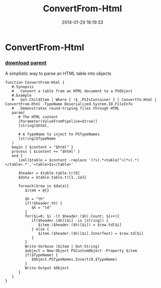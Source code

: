 ﻿---
pid:            4850
parent:         4849
children:       
poster:         Joel Bennett
title:          ConvertFrom-Html
date:           2014-01-29 16:19:33
description:    A simplistic way to parse an HTML table into objects
format:         posh
---

# ConvertFrom-Html

### [download](4850.ps1) [parent](4849.md) 

A simplistic way to parse an HTML table into objects

```posh
function ConvertFrom-Html {
   #.Synopsis
   #   Convert a table from an HTML document to a PSObject
   #.Example
   #   Get-ChildItem | Where { !$_.PSIsContainer } | ConvertTo-Html | ConvertFrom-Html -TypeName Deserialized.System.IO.FileInfo
   #   Demonstrates round-triping files through HTML
   param(
      # The HTML content
      [Parameter(ValueFromPipeline=$true)]
      [string]$html,

      # A TypeName to inject to PSTypeNames 
      [string]$TypeName
   )
   begin { $content = "$html" }
   process { $content += "$html" }
   end {
      [xml]$table = $content -replace '(?s).*<table[^>]*>(.*)</table>.*','<table>$1</table>'

      $header = $table.table.tr[0]  
      $data = $table.table.tr[1..1e3]

      foreach($row in $data){ 
         $item = @{}

         $h = "th"
         if(!$header.th) {
            $h = "td"
         }
         for($i=0; $i -lt $header.($h).Count; $i++){
            if($header.($h)[$i] -is [string]) {
               $item.($header.($h)[$i]) = $row.td[$i]
            } else {
               $item.($header.($h)[$i].InnerText) = $row.td[$i]
            }
         }
         Write-Verbose ($item | Out-String)
         $object = New-Object PSCustomObject -Property $item 
         if($TypeName) {
            $Object.PSTypeNames.Insert(0,$TypeName)
         }
         Write-Output $Object
      }
   }
}
```
